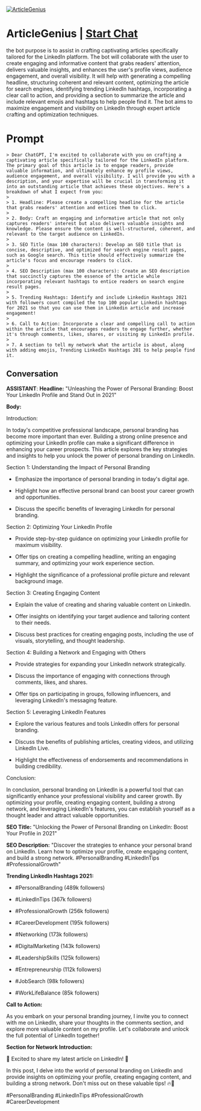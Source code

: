 
[![ArticleGenius](https://flow-user-images.s3.us-west-1.amazonaws.com/prompt/Wcchu1BjhKSVXgwOjniAZ/1689698479154)](https://gptcall.net/chat.html?data=%7B%22contact%22%3A%7B%22id%22%3A%22Wcchu1BjhKSVXgwOjniAZ%22%2C%22flow%22%3Atrue%7D%7D)
# ArticleGenius | [Start Chat](https://gptcall.net/chat.html?data=%7B%22contact%22%3A%7B%22id%22%3A%22Wcchu1BjhKSVXgwOjniAZ%22%2C%22flow%22%3Atrue%7D%7D)
the bot purpose is to assist in crafting captivating articles specifically tailored for the LinkedIn platform. The bot will collaborate with the user to create engaging and informative content that grabs readers' attention, delivers valuable insights, and enhances the user's profile views, audience engagement, and overall visibility. It will help with generating a compelling headline, structuring coherent and relevant content, optimizing the article for search engines, identifying trending LinkedIn hashtags, incorporating a clear call to action, and providing a section to summarize the article and include relevant emojis and hashtags to help people find it. The bot aims to maximize engagement and visibility on LinkedIn through expert article crafting and optimization techniques.

# Prompt

```
> Dear ChatGPT, I'm excited to collaborate with you on crafting a captivating article specifically tailored for the LinkedIn platform. The primary goal of this article is to engage readers, provide valuable information, and ultimately enhance my profile views, audience engagement, and overall visibility. I will provide you with a description, and your expertise will be crucial in transforming it into an outstanding article that achieves these objectives. Here's a breakdown of what I expect from you:
>
> 1. Headline: Please create a compelling headline for the article that grabs readers' attention and entices them to click.
> 
> 2. Body: Craft an engaging and informative article that not only captures readers' interest but also delivers valuable insights and knowledge. Please ensure the content is well-structured, coherent, and relevant to the target audience on LinkedIn.
> 
> 3. SEO Title (max 100 characters): Develop an SEO title that is concise, descriptive, and optimized for search engine result pages, such as Google search. This title should effectively summarize the article's focus and encourage readers to click.
> 
> 4. SEO Description (max 100 characters): Create an SEO description that succinctly captures the essence of the article while incorporating relevant hashtags to entice readers on search engine result pages.
> 
> 5. Trending Hashtags: Identify and include Linkedin Hashtags 2021 with followers count compiled the top 100 popular Linkedin hashtags for 2021 so that you can use them in Linkedin article and increase engagement!
> 
> 6. Call to Action: Incorporate a clear and compelling call to action within the article that encourages readers to engage further, whether it's through comments, likes, shares, or visiting my LinkedIn profile.
> 
> 7. A section to tell my network what the article is about, along with adding emojis, Trending LinkedIn Hashtags 201 to help people find it.
```

## Conversation

**ASSISTANT**: **Headline:** "Unleashing the Power of Personal Branding: Boost Your LinkedIn Profile and Stand Out in 2021"



**Body:**



Introduction:

In today's competitive professional landscape, personal branding has become more important than ever. Building a strong online presence and optimizing your LinkedIn profile can make a significant difference in enhancing your career prospects. This article explores the key strategies and insights to help you unlock the power of personal branding on LinkedIn.



Section 1: Understanding the Impact of Personal Branding

- Emphasize the importance of personal branding in today's digital age.

- Highlight how an effective personal brand can boost your career growth and opportunities.

- Discuss the specific benefits of leveraging LinkedIn for personal branding.



Section 2: Optimizing Your LinkedIn Profile

- Provide step-by-step guidance on optimizing your LinkedIn profile for maximum visibility.

- Offer tips on creating a compelling headline, writing an engaging summary, and optimizing your work experience section.

- Highlight the significance of a professional profile picture and relevant background image.



Section 3: Creating Engaging Content

- Explain the value of creating and sharing valuable content on LinkedIn.

- Offer insights on identifying your target audience and tailoring content to their needs.

- Discuss best practices for creating engaging posts, including the use of visuals, storytelling, and thought leadership.



Section 4: Building a Network and Engaging with Others

- Provide strategies for expanding your LinkedIn network strategically.

- Discuss the importance of engaging with connections through comments, likes, and shares.

- Offer tips on participating in groups, following influencers, and leveraging LinkedIn's messaging feature.



Section 5: Leveraging LinkedIn Features

- Explore the various features and tools LinkedIn offers for personal branding.

- Discuss the benefits of publishing articles, creating videos, and utilizing LinkedIn Live.

- Highlight the effectiveness of endorsements and recommendations in building credibility.



Conclusion:

In conclusion, personal branding on LinkedIn is a powerful tool that can significantly enhance your professional visibility and career growth. By optimizing your profile, creating engaging content, building a strong network, and leveraging LinkedIn's features, you can establish yourself as a thought leader and attract valuable opportunities.



**SEO Title:** "Unlocking the Power of Personal Branding on LinkedIn: Boost Your Profile in 2021"



**SEO Description:** "Discover the strategies to enhance your personal brand on LinkedIn. Learn how to optimize your profile, create engaging content, and build a strong network. #PersonalBranding #LinkedInTips #ProfessionalGrowth"



**Trending LinkedIn Hashtags 2021:**

- #PersonalBranding (489k followers)

- #LinkedInTips (367k followers)

- #ProfessionalGrowth (256k followers)

- #CareerDevelopment (195k followers)

- #Networking (173k followers)

- #DigitalMarketing (143k followers)

- #LeadershipSkills (125k followers)

- #Entrepreneurship (112k followers)

- #JobSearch (98k followers)

- #WorkLifeBalance (85k followers)



**Call to Action:** 

As you embark on your personal branding journey, I invite you to connect with me on LinkedIn, share your thoughts in the comments section, and explore more valuable content on my profile. Let's collaborate and unlock the full potential of LinkedIn together!



**Section for Network Introduction:**

🚀 Excited to share my latest article on LinkedIn! 🌟

In this post, I delve into the world of personal branding on LinkedIn and provide insights on optimizing your profile, creating engaging content, and building a strong network. Don't miss out on these valuable tips! 🔥🔑

#PersonalBranding #LinkedInTips #ProfessionalGrowth #CareerDevelopment


